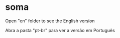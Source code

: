 # soma

Open "en" folder to see the English version

Abra a pasta "pt-br" para ver a versão em Português
